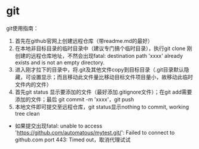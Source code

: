 # git
git使用指南：
1. 首先在github官网上创建远程仓库（带readme.md的最好）
2. 在本地非目标目录的临时目录中（建议专门搞个临时目录），执行git clone 刚创建的远程仓库地址，不然会出现fatal: destination path 'xxxx' already exists and is not an empty directory.
3. 进入刚才拉下的目录中，将.git及其他文件copy到目标目录（.git目录默认隐藏，可设置显示；而且移动此文件量比移动目标文件项目量小，故移动此临时文件内的文件）
4. 首先git status 显示要添加的文件（最好添加.gitignore文件）；在git add需要添加的文件；最后 git commit -m 'xxxx'，git push
5. 本地文件即可提交至远程仓库，git status显示nothing to commit, working tree clean
* 如果提交出现fatal: unable to access 'https://github.com/automatous/mytest.git/': Failed to connect to github.com port 443: Timed out，取消代理试试
